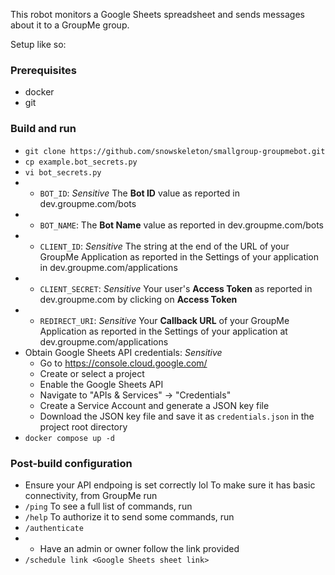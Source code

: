 This robot monitors a Google Sheets spreadsheet and sends messages about it to a GroupMe group.

Setup like so:

### Prerequisites
* docker
* git

### Build and run
* `git clone https://github.com/snowskeleton/smallgroup-groupmebot.git`
* `cp example.bot_secrets.py`
* `vi bot_secrets.py`
* * `BOT_ID`: *Sensitive* The **Bot ID** value as reported in dev.groupme.com/bots
* * `BOT_NAME`: The **Bot Name** value as reported in dev.groupme.com/bots
* * `CLIENT_ID`: *Sensitive* The string at the end of the URL of your GroupMe Application as reported in the Settings of your application in dev.groupme.com/applications
* * `CLIENT_SECRET`: *Sensitive* Your user's **Access Token** as reported in dev.groupme.com by clicking on **Access Token**
* * `REDIRECT_URI`: *Sensitive* Your **Callback URL** of your GroupMe Application as reported in the Settings of your application at dev.groupme.com/applications
* Obtain Google Sheets API credentials: *Sensitive*
  * Go to https://console.cloud.google.com/
  * Create or select a project
  * Enable the Google Sheets API
  * Navigate to "APIs & Services" → "Credentials"
  * Create a Service Account and generate a JSON key file
  * Download the JSON key file and save it as `credentials.json` in the project root directory
* `docker compose up -d`

### Post-build configuration
* Ensure your API endpoing is set correctly lol
To make sure it has basic connectivity, from GroupMe run
* `/ping`
To see a full list of commands, run
* `/help`
To authorize it to send some commands, run
* `/authenticate`
* * Have an admin or owner follow the link provided
* `/schedule link <Google Sheets sheet link>`
